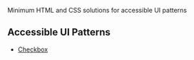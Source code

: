 Minimum HTML and CSS solutions for accessible UI patterns

## Accessible UI Patterns
- [Checkbox](checkbox.md)